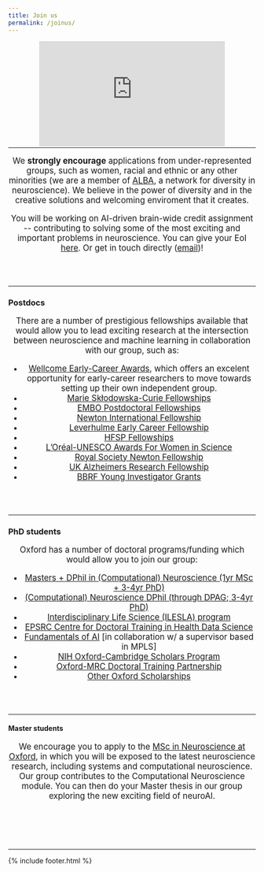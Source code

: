 ```yaml
---
title: Join us
permalink: /joinus/
---
```


<center>
	<style>.embed-container { position: relative; margin-bottom: -50px; padding-bottom: 50%; height: 0; overflow: hidden; max-width: 75%; max-height: 85%;} .embed-container iframe, .embed-container object, .embed-container embed { position: absolute; top: 0; left: 0; width: 100%; height: 85%; }</style><div class='embed-container'><iframe src='https://www.youtube.com/embed/GZo87YoJB04' frameborder='0' allowfullscreen></iframe></div>
</center>

<hr>

<header class="masthead text-justify" style="font-size:120%">
<p>We <b> strongly encourage</b> applications from under-represented groups, such as women, racial and ethnic or any other minorities (we are a member of <a href="https://www.alba.network" target="_blank">ALBA</a>, a network for diversity in neuroscience). We believe in the power of diversity and in the creative solutions and welcoming enviroment that it creates. </p> 

<p> You will be working on AI-driven brain-wide credit assignment -- contributing to solving some of the most exciting and important problems in neuroscience. You can give your EoI <a href="https://forms.gle/mFbQ29kjhnwBBH3B6">here</a>. Or get in touch directly (<a href="mailto:PIfirstname.costa@dpag.ox.ac.uk">email</a>)!</p>

</header>

<hr>

### Postdocs

<header class="masthead text-justify" style="font-size:120%">


<p>There are a number of prestigious fellowships available that would allow you to lead exciting research at the intersection between neuroscience and machine learning in collaboration with our group, such as:</p>

<ul>
  <li><a href="https://wellcome.org/grant-funding/schemes/early-career-awards" target="_blank">Wellcome Early-Career Awards</a>, which offers an excelent opportunity for early-career researchers to move towards setting up their own independent group.</li> 
  <li><a href="https://marie-sklodowska-curie-actions.ec.europa.eu/actions/postdoctoral-fellowships" target="_blank">Marie Skłodowska-Curie Fellowships</a></li>
  <li><a href="https://www.embo.org/funding/fellowships-grants-and-career-support/postdoctoral-fellowships/" target="_blank">EMBO Postdoctoral Fellowships</a></li>
  <li><a href="https://royalsociety.org/grants-schemes-awards/grants/newton-international/" target="_blank">Newton International Fellowship</a></li>
  <li><a href="https://www.leverhulme.ac.uk/early-career-fellowships" target="_blank">Leverhulme Early Career Fellowship</a></li> 
  <li><a href="https://www.hfsp.org/funding/hfsp-funding/postdoctoral-fellowships" target="_blank">HFSP Fellowships</a></li>
  <li><a href="https://en.unesco.org/science-sustainable-future/women-in-science" target="_blank">L’Oréal-UNESCO Awards For Women in Science</a></li> 
  <li><a href="https://royalsociety.org/grants-schemes-awards/grants/newton-international/" target="_blank">Royal Society Newton Fellowship</a></li> 
  <li><a href="https://www.alzheimersresearchuk.org/grants/research-fellowship/" target="_blank">UK Alzheimers Research Fellowship</a></li> 
  <li><a href="https://www.bbrfoundation.org/grants-prizes/bbrf-young-investigator-grants" target="_blank">BBRF Young Investigator Grants</a></li> 
  
</ul></header>


<hr>

### PhD students

<header class="masthead text-justify" style="font-size:120%">
<p>Oxford has a number of doctoral programs/funding which would allow you to join our group:</p>

<ul>
  <li><a href="https://www.ox.ac.uk/admissions/graduate/courses/dphil-neuroscience" target="_blank">Masters + DPhil in (Computational) Neuroscience (1yr MSc + 3-4yr PhD)</a></li>
  <li><a href="https://www.ox.ac.uk/admissions/graduate/courses/dphil-physiology-anatomy-and-genetics" target="_blank">(Computational) Neuroscience DPhil (through DPAG; 3-4yr PhD)</a></li>
  <li><a href="https://www.ilesla.ox.ac.uk/" target="_blank">Interdisciplinary Life Science (ILESLA) program</a></li>
  <li><a href="https://www.bdi.ox.ac.uk/study/cdt" target="_blank">EPSRC Centre for Doctoral Training in Health Data Science</a></li>  
  <li><a href="https://https://www.ox.ac.uk/admissions/graduate/courses/fundamentals-of-ai" target="_blank">Fundamentals of AI</a> [in collaboration w/ a supervisor based in MPLS]</li>
  <li><a href="https://oxcam.gpp.nih.gov/" target="_blank">NIH Oxford-Cambridge Scholars Program</a></li>
  <li><a href="https://www.medsci.ox.ac.uk/study/graduateschool/mrcdtp" target="_blank">Oxford-MRC Doctoral Training Partnership</a></li>
  <li><a href="https://www.ox.ac.uk/admissions/graduate/fees-and-funding/oxford-funding" target="_blank">Other Oxford Scholarships</a></li>
</ul></header>


<hr>

#### Master students

<header class="masthead text-justify" style="font-size:120%">
We encourage you to apply to the <a href="https://www.ox.ac.uk/admissions/graduate/courses/msc-neuroscience" target="_blank">MSc in Neuroscience at Oxford</a>, in which you will be exposed to the latest neuroscience research, including systems and computational neuroscience. Our group contributes to the Computational Neuroscience module. You can then do your Master thesis in our group exploring the new exciting field of neuroAI.</header>
<br>


<hr>
{% include footer.html %}
